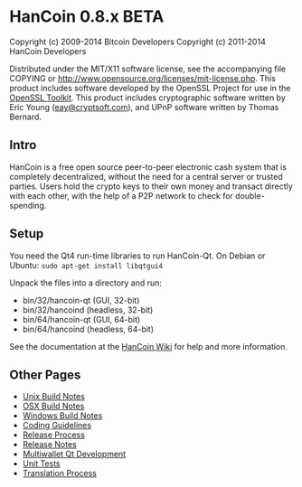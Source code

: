 HanCoin 0.8.x BETA
====================

Copyright (c) 2009-2014 Bitcoin Developers
Copyright (c) 2011-2014 HanCoin Developers

Distributed under the MIT/X11 software license, see the accompanying
file COPYING or http://www.opensource.org/licenses/mit-license.php.
This product includes software developed by the OpenSSL Project for use in the [OpenSSL Toolkit](http://www.openssl.org/). This product includes
cryptographic software written by Eric Young ([eay@cryptsoft.com](mailto:eay@cryptsoft.com)), and UPnP software written by Thomas Bernard.


Intro
---------------------
HanCoin is a free open source peer-to-peer electronic cash system that is
completely decentralized, without the need for a central server or trusted
parties.  Users hold the crypto keys to their own money and transact directly
with each other, with the help of a P2P network to check for double-spending.


Setup
---------------------
You need the Qt4 run-time libraries to run HanCoin-Qt. On Debian or Ubuntu:
	`sudo apt-get install libqtgui4`

Unpack the files into a directory and run:

- bin/32/hancoin-qt (GUI, 32-bit)
- bin/32/hancoind (headless, 32-bit)
- bin/64/hancoin-qt (GUI, 64-bit)
- bin/64/hancoind (headless, 64-bit)

See the documentation at the [HanCoin Wiki](http://hancoin.info)
for help and more information.


Other Pages
---------------------
- [Unix Build Notes](build-unix.md)
- [OSX Build Notes](build-osx.md)
- [Windows Build Notes](build-msw.md)
- [Coding Guidelines](coding.md)
- [Release Process](release-process.md)
- [Release Notes](release-notes.md)
- [Multiwallet Qt Development](multiwallet-qt.md)
- [Unit Tests](unit-tests.md)
- [Translation Process](translation_process.md)

